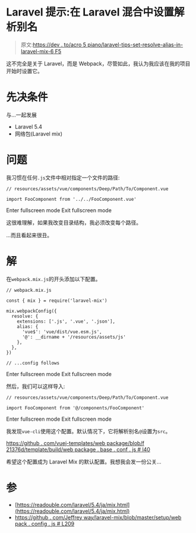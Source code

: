 # Laravel 提示:在 Laravel 混合中设置解析别名

> 原文:[https://dev . to/acro 5 piano/laravel-tips-set-resolve-alias-in-laravel-mix-6 F5](https://dev.to/acro5piano/laravel-tips-set-resolve-alias-in-laravel-mix-6f5)

这不完全是关于 Laravel，而是 Webpack，尽管如此，我认为我应该在我的项目开始时设置它。

# 先决条件

与...一起发展

*   Laravel 5.4
*   网络包(Laravel mix)

# 问题

我习惯在任何`.js`文件中相对指定一个文件的路径:

```
// resources/assets/vue/components/Deep/Path/To/Component.vue

import FooComponent from '../../FooComponent.vue' 
```

Enter fullscreen mode Exit fullscreen mode

这很难理解，如果我改变目录结构，我必须改变每个路径。

...而且看起来很丑。

# 解

在`webpack.mix.js`的开头添加以下配置。

```
// webpack.mix.js

const { mix } = require('laravel-mix')

mix.webpackConfig({
  resolve: {
    extensions: ['.js', '.vue', '.json'],
    alias: {
      'vue$': 'vue/dist/vue.esm.js',
      '@': __dirname + '/resources/assets/js'
    },
  },
})

// ...config follows 
```

Enter fullscreen mode Exit fullscreen mode

然后，我们可以这样导入:

```
// resources/assets/vue/components/Deep/Path/To/Component.vue

import FooComponent from '@/components/FooComponent' 
```

Enter fullscreen mode Exit fullscreen mode

我发现`vue-cli`使用这个配置。默认情况下，它将解析别名`@`设置为`src`。

[https://github . com/vuej-templates/web package/blob/f 21376d/template/build/web package . base . conf . js # l40](https://github.com/vuejs-templates/webpack/blob/f21376d/template/build/webpack.base.conf.js#L40)

希望这个配置成为 Laravel Mix 的默认配置。我想我会发一份公关...

# 参

*   [https://readouble.com/laravel/5.4/ja/mix.html](https://readouble.com/laravel/5.4/ja/mix.html)
*   [https://github . com/Jeffrey way/laravel-mix/blob/master/setup/web pack . config . js # L209](https://github.com/JeffreyWay/laravel-mix/blob/master/setup/webpack.config.js#L209)